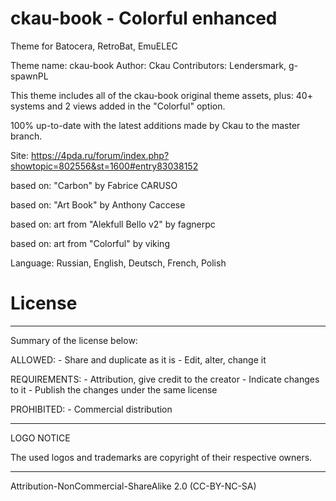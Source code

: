 # ckau-book - Colorful enhanced
Theme for Batocera, RetroBat, EmuELEC

Theme name:     ckau-book
Author:         Ckau
Contributors:   Lendersmark, g-spawnPL

This theme includes all of the ckau-book original theme assets,
plus: 40+ systems and 2 views added in the "Colorful" option.

100% up-to-date with the latest additions made by Ckau to the master branch.

Site: https://4pda.ru/forum/index.php?showtopic=802556&st=1600#entry83038152

based on:	"Carbon" by Fabrice CARUSO

based on:	"Art Book" by Anthony Caccese

based on:	art from "Alekfull Bello v2" by fagnerpc

based on:	art from "Colorful" by viking

Language: Russian, English, Deutsch, French, Polish


License
=======

-------------------------------------------------------------------------

Summary of the license below:

ALLOWED:      - Share and duplicate as it is
              - Edit, alter, change it

REQUIREMENTS: - Attribution, give credit to the creator
              - Indicate changes to it
              - Publish the changes under the same license

PROHIBITED:   - Commercial distribution

-------------------------------------------------------------------------

LOGO NOTICE

The used logos and trademarks are copyright of their respective owners.

-------------------------------------------------------------------------

Attribution-NonCommercial-ShareAlike 2.0 (CC-BY-NC-SA) 
